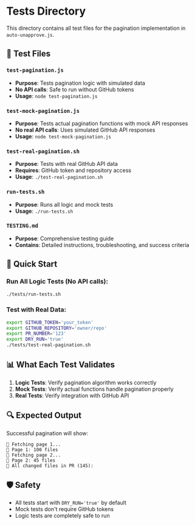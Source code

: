 # Tests Directory

This directory contains all test files for the pagination implementation in `auto-unapprove.js`.

## 📁 Test Files

### `test-pagination.js`
- **Purpose**: Tests pagination logic with simulated data
- **No API calls**: Safe to run without GitHub tokens
- **Usage**: `node test-pagination.js`

### `test-mock-pagination.js`
- **Purpose**: Tests actual pagination functions with mock API responses
- **No real API calls**: Uses simulated GitHub API responses
- **Usage**: `node test-mock-pagination.js`

### `test-real-pagination.sh`
- **Purpose**: Tests with real GitHub API data
- **Requires**: GitHub token and repository access
- **Usage**: `./test-real-pagination.sh`

### `run-tests.sh`
- **Purpose**: Runs all logic and mock tests
- **Usage**: `./run-tests.sh`

### `TESTING.md`
- **Purpose**: Comprehensive testing guide
- **Contains**: Detailed instructions, troubleshooting, and success criteria

## 🚀 Quick Start

### Run All Logic Tests (No API calls):
```bash
./tests/run-tests.sh
```

### Test with Real Data:
```bash
export GITHUB_TOKEN='your_token'
export GITHUB_REPOSITORY='owner/repo'
export PR_NUMBER='123'
export DRY_RUN='true'
./tests/test-real-pagination.sh
```

## 📊 What Each Test Validates

1. **Logic Tests**: Verify pagination algorithm works correctly
2. **Mock Tests**: Verify actual functions handle pagination properly
3. **Real Tests**: Verify integration with GitHub API

## 🔍 Expected Output

Successful pagination will show:
```
📄 Fetching page 1...
📄 Page 1: 100 files
📄 Fetching page 2...
📄 Page 2: 45 files
📁 All changed files in PR (145):
```

## 🛡️ Safety

- All tests start with `DRY_RUN='true'` by default
- Mock tests don't require GitHub tokens
- Logic tests are completely safe to run 